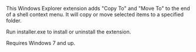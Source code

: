This Windows Explorer extension adds "Copy To" and "Move To" to the end of a shell context menu. It will copy or move selected items to a specified folder.

Run installer.exe to install or uninstall the extension.

Requires Windows 7 and up.